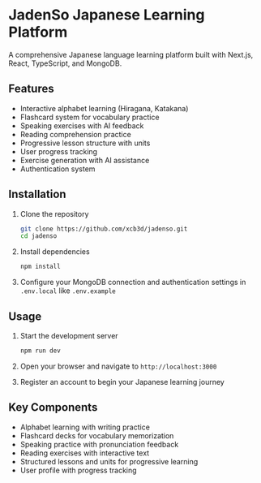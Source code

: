# JadenSo Japanese Learning Platform

A comprehensive Japanese language learning platform built with Next.js, React, TypeScript, and MongoDB.

## Features

- Interactive alphabet learning (Hiragana, Katakana)
- Flashcard system for vocabulary practice
- Speaking exercises with AI feedback
- Reading comprehension practice
- Progressive lesson structure with units
- User progress tracking
- Exercise generation with AI assistance
- Authentication system

## Installation

1. Clone the repository
   ```bash
   git clone https://github.com/xcb3d/jadenso.git
   cd jadenso
   ```

2. Install dependencies
   ```bash
   npm install
   ```

3. Configure your MongoDB connection and authentication settings in `.env.local` like `.env.example`

## Usage

1. Start the development server
   ```bash
   npm run dev
   ```

2. Open your browser and navigate to `http://localhost:3000`

3. Register an account to begin your Japanese learning journey

## Key Components

- Alphabet learning with writing practice
- Flashcard decks for vocabulary memorization
- Speaking practice with pronunciation feedback
- Reading exercises with interactive text
- Structured lessons and units for progressive learning
- User profile with progress tracking
